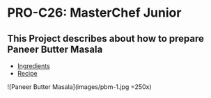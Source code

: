 # PRO-C26: MasterChef Junior

## This Project describes about how to prepare Paneer Butter Masala

* [Ingredients](ingredients.md)
* [Recipe](recipe.md)

![Paneer Butter Masala](images/pbm-1.jpg =250x)